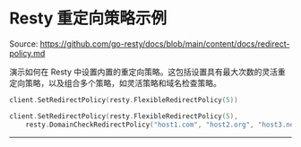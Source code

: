 # Resty 重定向策略示例

Source: https://github.com/go-resty/docs/blob/main/content/docs/redirect-policy.md

演示如何在 Resty 中设置内置的重定向策略。这包括设置具有最大次数的灵活重定向策略，以及组合多个策略，如灵活策略和域名检查策略。

```go
client.SetRedirectPolicy(resty.FlexibleRedirectPolicy(5))

client.SetRedirectPolicy(resty.FlexibleRedirectPolicy(5),
    resty.DomainCheckRedirectPolicy("host1.com", "host2.org", "host3.net"))
```

--------------------------------

